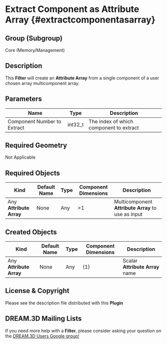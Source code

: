 Extract Component as Attribute Array {#extractcomponentasarray}
=============

## Group (Subgroup) ##

Core (Memory/Management)

## Description ##

This **Filter** will create an **Attribute Array** from a single component of a user chosen array multicomponent array.

## Parameters ##

| Name | Type | Description |
|------|------| ----------- |
| Component Number to Extract | int32_t | The index of which component to extract |


## Required Geometry ##

Not Applicable

## Required Objects ##

| Kind | Default Name | Type | Component Dimensions | Description |
|------|--------------|------|----------------------|-------------|
| Any **Attribute Array** | None | Any | >1 | Multicomponent **Attribute Array** to use as input |


## Created Objects ##

| Kind | Default Name | Type | Component Dimensions | Description |
|------|--------------|------|----------------------|-------------|
| Any **Attribute Array** | None | Any | (1) | Scalar **Attribute Array** name |

## License & Copyright ##

Please see the description file distributed with this **Plugin**

## DREAM.3D Mailing Lists ##

If you need more help with a **Filter**, please consider asking your question on the [DREAM.3D Users Google group!](https://groups.google.com/forum/?hl=en#!forum/dream3d-users)



